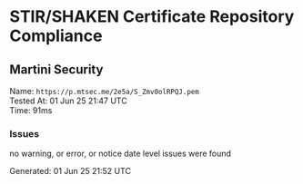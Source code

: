 # STIR/SHAKEN Certificate Repository Compliance

## Martini Security

Name: `https://p.mtsec.me/2e5a/S_Zmv0olRPQJ.pem`\
Tested At: 01 Jun 25 21:47 UTC\
Time: 91ms

### Issues

no warning, or error, or notice date level issues were found

Generated: 01 Jun 25 21:52 UTC